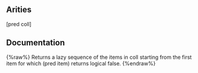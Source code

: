 ## Arities
[pred coll]

## Documentation
{%raw%}
Returns a lazy sequence of the items in coll starting from the first
  item for which (pred item) returns logical false.
{%endraw%}
